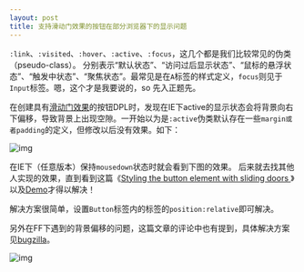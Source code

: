 ```yaml
---
layout: post
title: 支持滑动门效果的按钮在部分浏览器下的显示问题
---
```


`:link`、`:visited`、`:hover`、`:active`、`:focus`，这几个都是我们比较常见的伪类（pseudo-class）。
分别表示“默认状态”、“访问过后显示状态”、“鼠标的悬浮状态”、“触发中状态”、“聚焦状态”。最常见是在`A`标签的样式定义，`focus`则见于`Input`标签。嗯，这个才是我要说的，so 先入正题先。

在创建具有[滑动门效果][3]的按钮DPL时，发现在IE下active的显示状态会将背景向右下偏移，导致背景上出现空隙。一开始以为是`:active`伪类默认存在一些`margin或者padding`的定义，但修改以后没有效果。如下：

![img](http://ww4.sinaimg.cn/mw690/61302639gw1dwrohtjylej.jpg)

在IE下（任意版本）保持`mousedown`状态时就会看到下图的效果。
后来就去找其他人实现的效果，直到看到这篇《[Styling the button element with sliding doors
][1]》以及[Demo][4]才得以解决！

解决方案很简单，设置`Button`标签内的标签的`position:relative`即可解决。

另外在FF下遇到的背景偏移的问题，这篇文章的评论中也有提到，具体解决方案见[bugzilla][2]。

![img](http://ww4.sinaimg.cn/mw690/61302639gw1dwrohum54pj.jpg)

[1]:http://filamentgroup.com/lab/styling_the_button_element_with_sliding_doors_archived/
[2]:https://bugzilla.mozilla.org/show_bug.cgi?id=140562
[3]:http://www.w3cn.org/article/translate/2005/112.html
[4]:http://filamentgroup.com/examples/buttonElement/